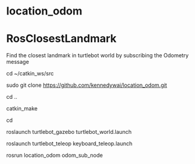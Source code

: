 # location_odom
# RosClosestLandmark

Find the closest landmark in turtlebot world by subscribing the Odometry message

cd ~/catkin_ws/src

sudo git clone https://github.com/kennedywai/location_odom.git

cd ..
    
catkin_make

cd 

roslaunch turtlebot_gazebo turtlebot_world.launch

roslaunch turtlebot_teleop keyboard_teleop.launch 

rosrun location_odom odom_sub_node
